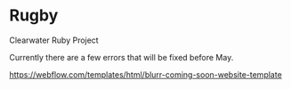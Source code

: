 # Rugby
Clearwater Ruby Project

Currently there are a few errors that will be fixed before May.

https://webflow.com/templates/html/blurr-coming-soon-website-template
